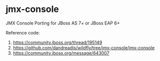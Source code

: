 jmx-console
===========

JMX Console Porting for JBoss AS 7+ or JBoss EAP 6+



Reference code:

1. https://community.jboss.org/thread/195149 
2. https://github.com/dandreadis/wildfly/tree/jmx-console/jmx-console
3. https://community.jboss.org/message/643007
